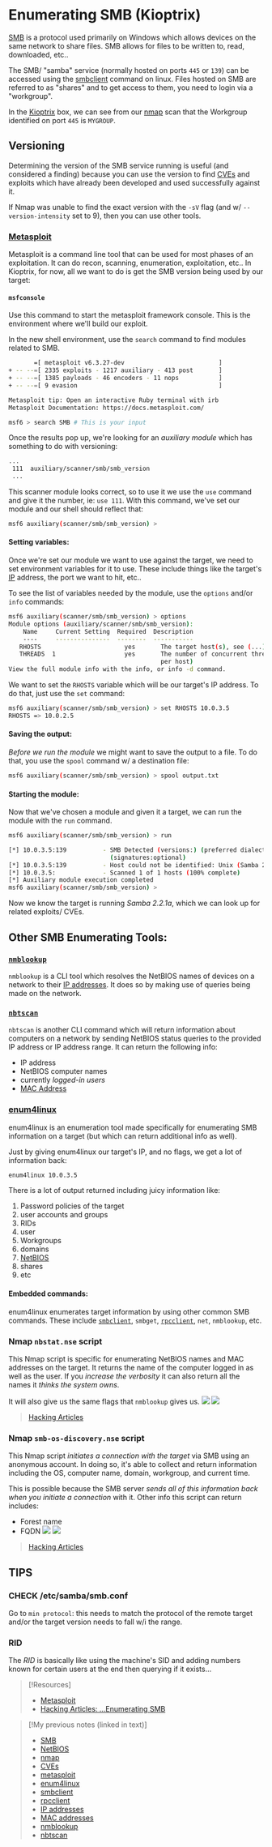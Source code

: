 
# Enumerating SMB (Kioptrix)
[SMB](/networking/protocols/SMB.md) is a protocol used primarily on Windows which allows devices on the same network to share files. SMB allows for files to be written to, read, downloaded, etc..

The SMB/ "samba" service (normally hosted on ports `445` or `139`) can be accessed using the [smbclient](/CLI-tools/linux/smbclient.md) command on linux. Files hosted on SMB are referred to as "shares" and to get access to them, you need to login via a "workgroup".

In the [Kioptrix](/PNPT/PEH/scanning-enumeration/kioptrix.md) box, we can see from our [nmap](/CLI-tools/linux/nmap.md) scan that the Workgroup identified on port `445` is `MYGROUP`. 
## Versioning
Determining the version of the SMB service running is useful (and considered a finding) because you can use the version to find [CVEs](/cybersecurity/resources/CVEs.md) and exploits which have already been developed and used successfully against it.

If Nmap was unable to find the exact version with the `-sV` flag (and w/ `--version-intensity` set to 9), then you can use other tools.
### [Metasploit](/cybersecurity/tools/exploitation/metasploit.md)
Metasploit is a command line tool that can be used for most phases of an exploitation. It can do recon, scanning, enumeration, exploitation, etc.. In Kioptrix, for now, all we want to do is get the SMB version being used by our target:
#### `msfconsole`
Use this command to start the metasploit framework console. This is the environment where we'll build our exploit.

In the new shell environment, use the `search` command to find modules related to SMB.
```bash
       =[ metasploit v6.3.27-dev                          ]
+ -- --=[ 2335 exploits - 1217 auxiliary - 413 post       ]
+ -- --=[ 1385 payloads - 46 encoders - 11 nops           ]
+ -- --=[ 9 evasion                                       ]

Metasploit tip: Open an interactive Ruby terminal with irb
Metasploit Documentation: https://docs.metasploit.com/

msf6 > search SMB # This is your input
```
Once the results pop up, we're looking for an *auxiliary module* which has something to do with versioning:
```bash
...
 111  auxiliary/scanner/smb/smb_version                                                   normal     No     SMB Version Detection
 ...
```
This scanner module looks correct, so to use it we use the `use` command and give it the number, ie: `use 111`. With this command, we've set our module and our shell should reflect that:
```bash
msf6 auxiliary(scanner/smb/smb_version) > 
```
#### Setting variables:
Once we're set our module we want to use against the target, we need to set environment variables for it to use. These include things like the target's [IP](/networking/OSI/IP-addresses.md) address, the port we want to hit, etc..

To see the list of variables needed by the module, use the `options` and/or `info` commands:
```bash
msf6 auxiliary(scanner/smb/smb_version) > options
Module options (auxiliary/scanner/smb/smb_version):
	Name     Current Setting  Required  Description 
    ----     ---------------  --------  -----------
   RHOSTS                       yes       The target host(s), see (...)
   THREADS  1                   yes       The number of concurrent threads (max one 
										  per host)
View the full module info with the info, or info -d command.
```
We want to set the `RHOSTS` variable which will be our target's IP address. To do that, just use the `set` command:
```bash
msf6 auxiliary(scanner/smb/smb_version) > set RHOSTS 10.0.3.5
RHOSTS => 10.0.2.5
```
#### Saving the output:
*Before we run the module* we might want to save the output to a file. To do that, you use the `spool` command w/ a destination file:
```bash
msf6 auxiliary(scanner/smb/smb_version) > spool output.txt
```
#### Starting the module:
Now that we've chosen a module and given it a target, we can run the module with the `run` command.
```bash
msf6 auxiliary(scanner/smb/smb_version) > run

[*] 10.0.3.5:139          - SMB Detected (versions:) (preferred dialect:)
							(signatures:optional)
[*] 10.0.3.5:139          - Host could not be identified: Unix (Samba 2.2.1a)
[*] 10.0.3.5:             - Scanned 1 of 1 hosts (100% complete)
[*] Auxiliary module execution completed
msf6 auxiliary(scanner/smb/smb_version) >
```
Now we know the target is running *Samba 2.2.1a*, which we can look up for related exploits/ CVEs.
## Other SMB Enumerating Tools:
### [`nmblookup`](/CLI-tools/linux/nmblookup.md)
`nmblookup` is a CLI tool which resolves the NetBIOS names of devices on a network to their [IP addresses](/networking/OSI/IP-addresses.md). It does so by making use of queries being made on the network.
### [`nbtscan`](/CLI-tools/nbtscan.md)
`nbtscan` is another CLI command which will return information about computers on a network by sending NetBIOS status queries to the provided IP address or IP address range. It can return the following info:
- IP address
- NetBIOS computer names
- currently *logged-in users*
- [MAC Address](/networking/OSI/MAC-addresses.md)
### [enum4linux](/cybersecurity/tools/scanning-enumeration/enum4linux.md)
enum4linux is an enumeration tool made specifically for enumerating SMB information on a target (but which can return additional info as well).

Just by giving enum4linux our target's IP, and no flags, we get a lot of information back:
```bash
enum4linux 10.0.3.5
```
There is a lot of output returned including juicy information like:
1. Password policies of the target
2. user accounts and groups
3. RIDs
4. user
5. Workgroups
6. domains
7. [NetBIOS](/networking/protocols/NetBIOS.md)
8. shares
9. etc
#### Embedded commands:
enum4linux enumerates target information by using other common SMB commands. These include [`smbclient`](/CLI-tools/linux/smbclient.md), `smbget`, [`rpcclient`](/CLI-tools/linux/rpcclient.md), `net`, `nmblookup`, etc.
### Nmap `nbstat.nse` script
This Nmap script is specific for enumerating NetBIOS names and MAC addresses on the target. It returns the name of the computer logged in as well as the user. If you *increase the verbosity* it can also return all the names it *thinks the system owns*.

It will also give us the same flags that `nmblookup` gives us.
![](PNPT/PNPT-pics/enumerating-SMB-1.png)
![](/PNPT-study-guide/PNPT-pics/enumerating-SMB-1.png)
> [Hacking Articles](https://www.hackingarticles.in/a-little-guide-to-smb-enumeration/)
### Nmap `smb-os-discovery.nse` script
This Nmap script *initiates a connection with the target* via SMB using an anonymous account. In doing so, it's able to collect and return information including the OS, computer name, domain, workgroup, and current time.

This is possible because the SMB server *sends all of this information back when you initiate a connection* with it. Other info this script can return includes:
- Forest name
- FQDN
![](PNPT/PNPT-pics/enumerating-SMB-2.png)
![](/PNPT-study-guide/PNPT-pics/enumerating-SMB-2.png)
> [Hacking Articles](https://www.hackingarticles.in/a-little-guide-to-smb-enumeration/)
## TIPS
### **CHECK /etc/samba/smb.conf**
Go to `min protocol`: this needs to match the protocol of the remote target and/or the target version needs to fall w/i the range.
### RID
The *RID* is basically like using the machine's SID and adding numbers known for certain users at the end then querying if it exists... 

> [!Resources]
> - [Metasploit](https://www.metasploit.com)
> - [Hacking Articles: ...Enumerating SMB](https://www.hackingarticles.in/a-little-guide-to-smb-enumeration/)

> [!My previous notes (linked in text)]
> - [SMB](https://github.com/TrshPuppy/obsidian-notes/tree/main/networking/protocols/SMB.md)
> - [NetBIOS](https://github.com/TrshPuppy/obsidian-notes/tree/main/networking/protocols/NetBIOS.md)
> - [nmap](https://github.com/TrshPuppy/obsidian-notes/tree/main/CLI-tools/linux/nmap.md)
> - [CVEs](https://github.com/TrshPuppy/obsidian-notes/tree/main/cybersecurity/literature/CVEs.md)
> - [metasploit](https://github.com/TrshPuppy/obsidian-notes/tree/main/cybersecurity/tools/metasploit.md)
> - [enum4linux](https://github.com/TrshPuppy/obsidian-notes/tree/main/cybersecurity/tools/enum4linux.md)
> - [smbclient](https://github.com/TrshPuppy/obsidian-notes/tree/main/CLI-tools/linux/smbclient.md)
> - [rpcclient](https://github.com/TrshPuppy/obsidian-notes/tree/main/CLI-tools/linux/rpcclient.md)
> - [IP addresses](https://github.com/TrshPuppy/obsidian-notes/tree/main/networking/OSI/IP-addresses.md)
> - [MAC addresses](https://github.com/TrshPuppy/obsidian-notes/tree/main/networking/OSI/MAC-addresses.md)
> - [nmblookup](https://github.com/TrshPuppy/obsidian-notes/tree/main/CLI-tools/linux/nmblookup.md)
> - [nbtscan](https://github.com/TrshPuppy/obsidian-notes/tree/main/CLI-tools/nbtscan.md)